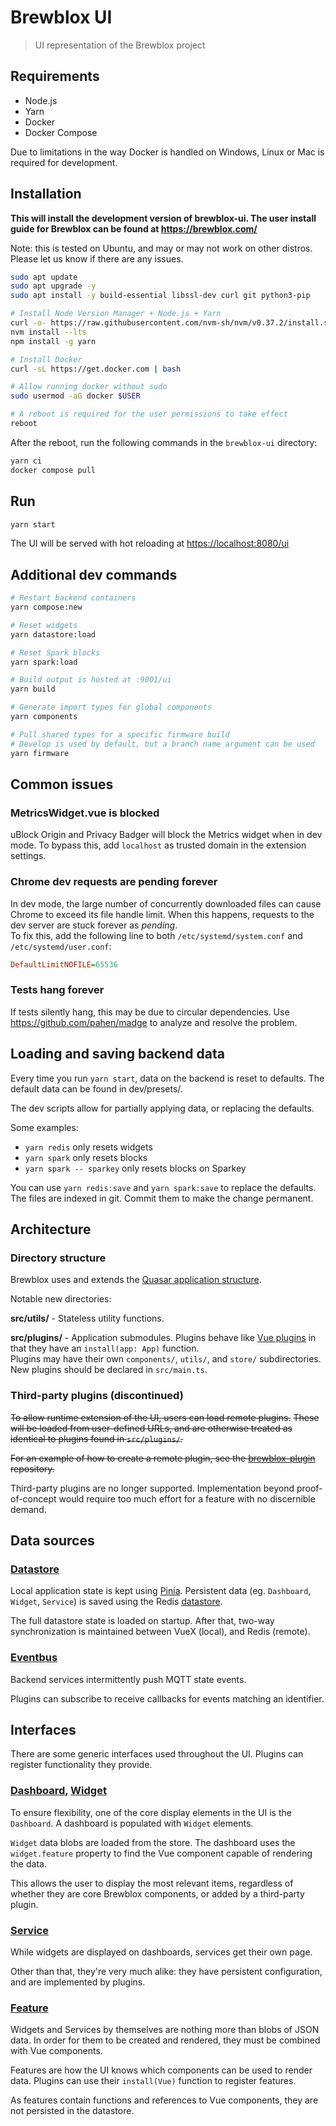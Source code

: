# Brewblox UI

> UI representation of the Brewblox project

## Requirements

* Node.js
* Yarn
* Docker
* Docker Compose

Due to limitations in the way Docker is handled on Windows, Linux or Mac is required for development.

## Installation

**This will install the development version of brewblox-ui. The user install guide for Brewblox can be found at <https://brewblox.com/>**

Note: this is tested on Ubuntu, and may or may not work on other distros. Please let us know if there are any issues.

``` bash
sudo apt update
sudo apt upgrade -y
sudo apt install -y build-essential libssl-dev curl git python3-pip

# Install Node Version Manager + Node.js + Yarn
curl -o- https://raw.githubusercontent.com/nvm-sh/nvm/v0.37.2/install.sh | bash
nvm install --lts
npm install -g yarn

# Install Docker
curl -sL https://get.docker.com | bash

# Allow running docker without sudo
sudo usermod -aG docker $USER

# A reboot is required for the user permissions to take effect
reboot
```

After the reboot, run the following commands in the `brewblox-ui` directory:

``` bash
yarn ci
docker compose pull
```

## Run

``` bash
yarn start
```

The UI will be served with hot reloading at <https://localhost:8080/ui>

## Additional dev commands

```bash
# Restart backend containers
yarn compose:new

# Reset widgets
yarn datastore:load

# Reset Spark blocks
yarn spark:load

# Build output is hosted at :9001/ui
yarn build

# Generate import types for global components
yarn components

# Pull shared types for a specific firmware build
# Develop is used by default, but a branch name argument can be used
yarn firmware
```

## Common issues

### MetricsWidget.vue is blocked

uBlock Origin and Privacy Badger will block the Metrics widget when in dev mode.
To bypass this, add `localhost` as trusted domain in the extension settings.

### Chrome dev requests are pending forever

In dev mode, the large number of concurrently downloaded files can cause Chrome to exceed its file handle limit.
When this happens, requests to the dev server are stuck forever as *pending*.\
To fix this, add the following line to both `/etc/systemd/system.conf` and `/etc/systemd/user.conf`:

```ini
DefaultLimitNOFILE=65536
```

### Tests hang forever

If tests silently hang, this may be due to circular dependencies.
Use <https://github.com/pahen/madge> to analyze and resolve the problem.

## Loading and saving backend data

Every time you run `yarn start`, data on the backend is reset to defaults.
The default data can be found in dev/presets/.

The dev scripts allow for partially applying data, or replacing the defaults.

Some examples:

* `yarn redis` only resets widgets
* `yarn spark` only resets blocks
* `yarn spark -- sparkey` only resets blocks on Sparkey

You can use `yarn redis:save` and `yarn spark:save` to replace the defaults.
The files are indexed in git. Commit them to make the change permanent.

## Architecture

### Directory structure

Brewblox uses and extends the [Quasar application structure](https://next.quasar.dev/quasar-cli/directory-structure).

Notable new directories:

**src/utils/** - Stateless utility functions.

**src/plugins/** - Application submodules. Plugins behave like [Vue plugins](https://v3.vuejs.org/guide/plugins.html) in that they have an `install(app: App)` function.\
Plugins may have their own `components/`, `utils/`, and `store/` subdirectories.\
New plugins should be declared in `src/main.ts`.

### Third-party plugins (discontinued)

~~To allow runtime extension of the UI, users can load remote plugins.~~
~~These will be loaded from user-defined URLs, and are otherwise treated as identical to plugins found in `src/plugins/`.~~

~~For an example of how to create a remote plugin, see the [brewblox-plugin](https://github.com/BrewBlox/brewblox-plugin) repository.~~

Third-party plugins are no longer supported.
Implementation beyond proof-of-concept would require too much effort for a feature with no discernible demand.

## Data sources

### [Datastore](src/database/types.ts)

Local application state is kept using [Pinia](https://pinia.esm.dev/). Persistent data (eg. `Dashboard`, `Widget`, `Service`) is saved using the Redis [datastore](https://redis.io/).

The full datastore state is loaded on startup. After that, two-way synchronization is maintained between VueX (local), and Redis (remote).

### [Eventbus](src/eventbus.ts)

Backend services intermittently push MQTT state events.

Plugins can subscribe to receive callbacks for events matching an identifier.

## Interfaces

There are some generic interfaces used throughout the UI. Plugins can register functionality they provide.

### [Dashboard](src/store/dashboards/types.ts), [Widget](src/store/widgets/types.ts)

To ensure flexibility, one of the core display elements in the UI is the `Dashboard`. A dashboard is populated with `Widget` elements.

`Widget` data blobs are loaded from the store. The dashboard uses the `widget.feature` property to find the Vue component capable of rendering the data.

This allows the user to display the most relevant items, regardless of whether they are core Brewblox components, or added by a third-party plugin.

### [Service](src/store/services/index.ts)

While widgets are displayed on dashboards, services get their own page.

Other than that, they're very much alike: they have persistent configuration, and are implemented by plugins.

### [Feature](src/store/features/types.ts)

Widgets and Services by themselves are nothing more than blobs of JSON data. In order for them to be created and rendered, they must be combined with Vue components.

Features are how the UI knows which components can be used to render data. Plugins can use their `install(Vue)` function to register features.

As features contain functions and references to Vue components, they are not persisted in the datastore.
